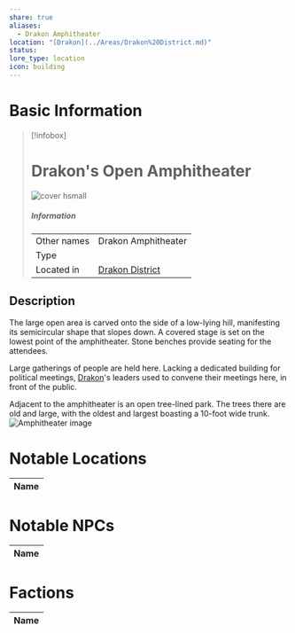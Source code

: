 ```yaml
---
share: true
aliases:
  - Drakon Amphitheater
location: "[Drakon](../Areas/Drakon%20District.md)"
status: 
lore_type: location
icon: building
---
```

# Basic Information
> [!infobox]
> # Drakon's Open Amphitheater
> ![cover hsmall](insertimage.png)
> ##### Information
> |   |  |
> | ---- | ---- |
> | Other names | Drakon Amphitheater|
> | Type | 
> | Located in | [Drakon District](../Areas/Drakon%20District.md)|
## Description
The large open area is carved onto the side of a low-lying hill, manifesting its semicircular shape that slopes down. A covered stage is set on the lowest point of the amphitheater. Stone benches provide seating for the attendees.
 
Large gatherings of people are held here. Lacking a dedicated building for political meetings, [Drakon](../Areas/Drakon%20District.md)'s leaders used to convene their meetings here, in front of the public.

Adjacent to the amphitheater is an open tree-lined park. The trees there are old and large, with the oldest and largest boasting a 10-foot wide trunk.
![Amphitheater image](https://images.unsplash.com/photo-1681118143040-e81720f92a27?q=80&w=1974&auto=format&fit=crop&ixlib=rb-4.0.3&ixid=M3wxMjA3fDB8MHxwaG90by1wYWdlfHx8fGVufDB8fHx8fA%3D%3D)
# Notable Locations
| Name |
| ---- |

# Notable NPCs
| Name |
| ---- |

# Factions
| Name |
| ---- |
